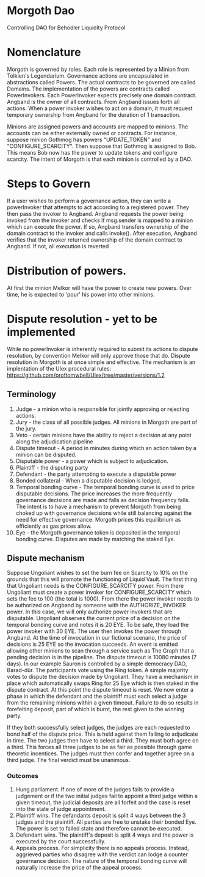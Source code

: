 # Morgoth Dao
Controlling DAO for Behodler Liquidity Protocol

# Nomenclature
Morgoth is governed by roles. Each role is represented by a Minion from Tolkien's Legendarium.
Governance actions are encapsulated in abstractions called Powers.
The actual contracts to be governed are called Domains. The implementation of the powers are contracts called PowerInvokers. Each PowerInvoker expects precisely one domain contract.  
Angband is the owner of all contracts. From Angband issues forth all actions. When a power invoker wishes to act on a domain, it must request temporary ownership from Angband for the duration of 1 transaction.

Minions are assigned powers and accounts are mapped to minions. The accounts can be either externally owned or contracts.
For instance, suppose minion Gothmog has powers "UPDATE_TOKEN" and "CONFIGURE_SCARCITY". Then suppose that Gothmog is assigned to Bob. This means Bob now has the power to update tokens and configure scarcity. The intent of Morgoth is that each minion is controlled by a DAO.

# Steps to Govern
If a user wishes to perform a governance action, they can write a powerInvoker that attempts to act according to a registered power. They then pass the invoker to Angband. Angband requests the power being invoked from the invoker and checks if msg.sender is mapped to a minion which can execute the power. If so, Angband transfers ownership of the domain contract to the invoker and calls invoke(). After execution, Angband verifies that the invoker returned ownership of the domain contract to Angband. If not, all execution is reverted

# Distribution of powers.
At first the minion Melkor will have the power to create new powers. Over time, he is expected to 'pour' his power into other minions.

# Dispute resolution - yet to be implemented
While no powerInvoker is inherently required to submit its actions to dispute resolution, by convention Melkor will only approve those that do.
Dispute resolution in Morgoth is at once simple and effective. The mechanism is an implentation of the Ulex procedural rules: https://github.com/proftomwbell/Ulex/tree/master/versions/1.2

## Terminology 
1. Judge - a minion who is responsible for jointly approving or rejecting actions.
2. Jury - the class of all possible judges. All minions in Morgoth are part of the jury.
3. Veto - certain minions have the ability to reject a decision at any point along the adjudication pipeline   
4. Dispute timeout - A period in minutes during which an action taken by a minion can be disputed. 
5. Disputable power - a power which is subject to adjudication.
6. Plaintiff - the disputing party
7. Defendant - the party attempting to execute a disputable power
6. Bonded collateral - When a disputable decision is lodged, 
7. Temporal bonding curve - The temporal bonding curve is used to price disputable decisions. The price increases the more frequently governance decisions are made and falls as decision frequency falls. The intent is to have a mechanism to prevent Morgoth from being choked up with governance decisions while still balancing against the need for effective governance. Morgoth prices this equilibrium as efficiently as gas prices allow. 
8. Eye - the Morgoth governance token is deposited in the temporal bonding curve. Disputes are made by matching the staked Eye.

## Dispute mechanism

Suppose Ungoliant wishes to set the burn fee on Scarcity to 10% on the grounds that this will promote the functioning of Liquid Vault. The first thing that Ungoliant needs is the CONFIGURE_SCARCITY power. From there Ungoliant must create a power invoker for CONFIGURE_SCARCITY which sets the fee to 100 (the total is 1000). From there the power invoker needs to be authorized on Angband by someone with the AUTHORIZE_INVOKER power. In this case, we will only authorize power invokers that are disputable. Ungoliant observes the current price of a decision on the temporal bonding curve and notes it is 20 EYE. To be safe, they load the power invoker with 30 EYE. 
The user then invokes the power through Angband. 
At the time of invocation in our fictional scenario, the price of decisions is 25 EYE so the invocation succeeds. 
An event is emitted allowing other minions to scan through a service such as The Graph that a pending decision is in the pipeline.
The dispute timeout is 10080 minutes (7 days).
In our example Sauron is controlled by a simple democracy DAO, Barad-dûr. The participants vote using the Ring token. A simple majority votes to dispute the decision made by Ungoliant. They have a mechanism in place which automatically swaps Ring for 25 Eye which is then staked in the dispute contract.
At this point the dispute timeout is reset. 
We now enter a phase in which the defendant and the plaintiff must each select a judge from the remaining minions within a given timeout. Failure to do so results in forefeiting deposit, part of which is burnt, the rest given to the winning party.

If they both successfully select judges, the judges are each requested to bond half of the dispute price. This is held against them failing to adjudicate in time. The two judges then have to select a third. They must both agree on a third. This forces all three judges to be as fair as possible through game theoretic incentices. The judges must then confer and together agree on a third judge. 
The final verdict must be unanimous.

### Outcomes
1. Hung parliament. If one of more of the judges fails to provide a judgement or if the two initial judges fail to appoint a third judge within a given timeout, the judicial deposits are all forfeit and the case is reset into the state of judge appointment.
2. Plaintiff wins. The defandants deposit is split 4 ways between the 3 judges and the plaintiff. All parties are free to unstake their bonded Eye. The power is set to failed state and therefore cannot be executed.
3. Defendant wins. The plaintiff's deposit is split 4 ways and the power is executed by the court successfully.
4. Appeals process. For simplicity there is no appeals process. Instead, aggrieved parties who disagree with the verdict can lodge a counter governance decision. The nature of the temporal bonding curve will naturally increase the price of the appeal process.
